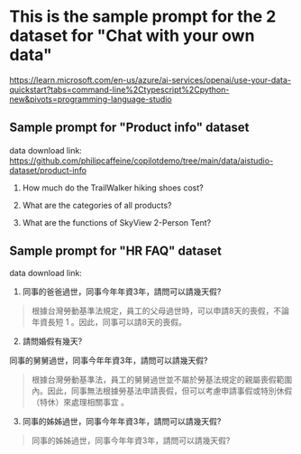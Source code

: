

# This is the sample prompt for the 2 dataset for "Chat with your own data"

https://learn.microsoft.com/en-us/azure/ai-services/openai/use-your-data-quickstart?tabs=command-line%2Ctypescript%2Cpython-new&pivots=programming-language-studio



## Sample prompt for "Product info" dataset 

data download link:　https://github.com/philipcaffeine/copilotdemo/tree/main/data/aistudio-dataset/product-info

1. How much do the TrailWalker hiking shoes cost? 

2. What are the categories of all products? 

3. What are the functions of SkyView 2-Person Tent?


## Sample prompt for "HR FAQ" dataset 

data download link: 

1. 同事的爸爸過世，同事今年年資3年，請問可以請幾天假?

> 根據台灣勞動基準法規定，員工的父母過世時，可以申請8天的喪假，不論年資長短 1 。因此，同事可以請8天的喪假。

2. 請問婚假有幾天?

同事的舅舅過世，同事今年年資3年，請問可以請幾天假?

> 根據台灣勞動基準法，員工的舅舅過世並不屬於勞基法規定的親屬喪假範圍內。因此，同事無法根據勞基法申請喪假，但可以考慮申請事假或特別休假（特休）來處理相關事宜 。


3. 同事的姊姊過世，同事今年年資3年，請問可以請幾天假?
> 同事的姊姊過世，同事今年年資3年，請問可以請幾天假?

